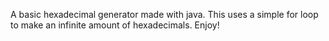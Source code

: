 A basic hexadecimal generator made with java.
This uses a simple for loop to make an infinite amount of hexadecimals.
Enjoy! 

